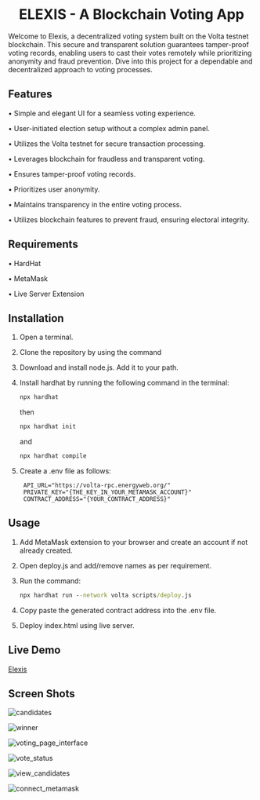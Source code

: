 <h1 align="center">ELEXIS - A Blockchain Voting App</h1>

Welcome to Elexis, a decentralized voting system built on the Volta testnet blockchain. This secure and transparent solution guarantees tamper-proof voting records, enabling users to cast their votes remotely while prioritizing anonymity and fraud prevention. Dive into this project for a dependable and decentralized approach to voting processes.

## Features

• Simple and elegant UI for a seamless voting experience.

• User-initiated election setup without a complex admin panel.

• Utilizes the Volta testnet for secure transaction processing.

• Leverages blockchain for fraudless and transparent voting.

• Ensures tamper-proof voting records.

• Prioritizes user anonymity.

• Maintains transparency in the entire voting process.

• Utilizes blockchain features to prevent fraud, ensuring electoral integrity.

## Requirements
• HardHat

• MetaMask

• Live Server Extension

## Installation

1. Open a terminal.

2. Clone the repository by using the command

3. Download and install node.js. Add it to your path.

4. Install hardhat by running the following command in the terminal: 
   ```cmd 
   npx hardhat
   ```
   then
   ```cmd
   npx hardhat init
   ``` 
   and 
   ```cmd
   npx hardhat compile
   ```

5. Create a .env file as follows:
   ```.env
    API_URL="https://volta-rpc.energyweb.org/"
    PRIVATE_KEY="{THE_KEY_IN_YOUR_METAMASK_ACCOUNT}" 
    CONTRACT_ADDRESS="{YOUR_CONTRACT_ADDRESS}" 
    ```

## Usage

1. Add MetaMask extension to your browser and create an account if not already created.

2. Open deploy.js and add/remove names as per requirement.

3. Run the command:
    ```cmd
    npx hardhat run --network volta scripts/deploy.js
    ```
4. Copy paste the generated contract address into the .env file.

5. Deploy index.html using live server.

## Live Demo
   [Elexis](https://elexis.netlify.app)

## Screen Shots

![candidates](https://github.com/darkn3to/elexis/assets/62509177/11af3759-521d-4016-8ae8-796550518bdf)

![winner](https://github.com/darkn3to/elexis/assets/62509177/6398e6b0-5ddc-4e55-ac66-df62ab208c4f)

![voting_page_interface](https://github.com/darkn3to/elexis/assets/62509177/2de08c17-60d5-477e-a24c-36cec9270ff3)

![vote_status](https://github.com/darkn3to/elexis/assets/62509177/a5f16516-8247-4745-b937-c695fa7db018)

![view_candidates](https://github.com/darkn3to/elexis/assets/62509177/944cd372-679d-4556-85c6-11794dcdf86b)

![connect_metamask](https://github.com/darkn3to/elexis/assets/62509177/79dd0dc9-3c1b-4f62-8a2c-400df58c5fb8)
